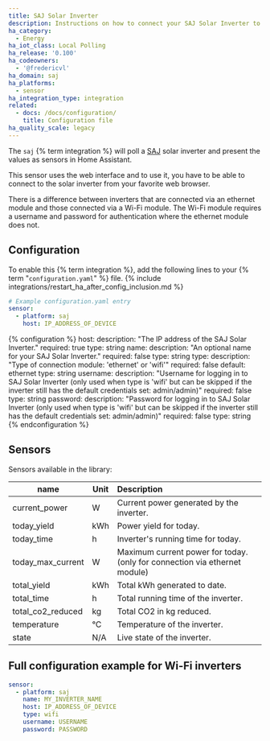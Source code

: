 ```yaml
---
title: SAJ Solar Inverter
description: Instructions on how to connect your SAJ Solar Inverter to Home Assistant.
ha_category:
  - Energy
ha_iot_class: Local Polling
ha_release: '0.100'
ha_codeowners:
  - '@fredericvl'
ha_domain: saj
ha_platforms:
  - sensor
ha_integration_type: integration
related:
  - docs: /docs/configuration/
    title: Configuration file
ha_quality_scale: legacy
---
```


The `saj` {% term integration %} will poll a [SAJ](https://www.saj-electric.com/) solar inverter and present the values as sensors in Home Assistant.

This sensor uses the web interface and to use it, you have to be able to connect to the solar inverter from your favorite web browser.

There is a difference between inverters that are connected via an ethernet module and those connected via a Wi-Fi module.
The Wi-Fi module requires a username and password for authentication where the ethernet module does not.

## Configuration

To enable this {% term integration %}, add the following lines to your {% term "`configuration.yaml`" %} file.
{% include integrations/restart_ha_after_config_inclusion.md %}

```yaml
# Example configuration.yaml entry
sensor:
  - platform: saj
    host: IP_ADDRESS_OF_DEVICE
```

{% configuration %}
host:
  description: "The IP address of the SAJ Solar Inverter."
  required: true
  type: string
name:
  description: "An optional name for your SAJ Solar Inverter."
  required: false
  type: string
type:
  description: "Type of connection module: 'ethernet' or 'wifi'"
  required: false
  default: ethernet
  type: string
username:
  description: "Username for logging in to SAJ Solar Inverter (only used when type is 'wifi' but can be skipped if the inverter still has the default credentials set: admin/admin)"
  required: false
  type: string
password:
  description: "Password for logging in to SAJ Solar Inverter (only used when type is 'wifi' but can be skipped if the inverter still has the default credentials set: admin/admin)"
  required: false
  type: string
{% endconfiguration %}

## Sensors

Sensors available in the library:

| name              | Unit | Description                                                                |
| ----------------- | ---- | :------------------------------------------------------------------------- |
| current_power     | W    | Current power generated by the inverter.                                   |
| today_yield       | kWh  | Power yield for today.                                                     |
| today_time        | h    | Inverter's running time for today.                                         |
| today_max_current | W    | Maximum current power for today. (only for connection via ethernet module) |
| total_yield       | kWh  | Total kWh generated to date.                                               |
| total_time        | h    | Total running time of the inverter.                                        |
| total_co2_reduced | kg   | Total CO2 in kg reduced.                                                   |
| temperature       | °C   | Temperature of the inverter.                                               |
| state             | N/A  | Live state of the inverter.                                                |

## Full configuration example for Wi-Fi inverters

```yaml
sensor:
  - platform: saj
    name: MY_INVERTER_NAME
    host: IP_ADDRESS_OF_DEVICE
    type: wifi
    username: USERNAME
    password: PASSWORD
```
